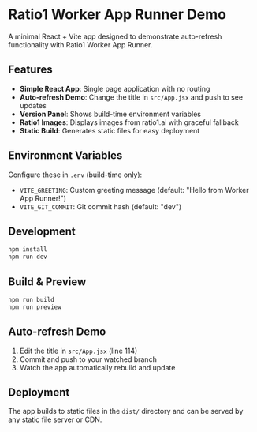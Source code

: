 # Ratio1 Worker App Runner Demo

A minimal React + Vite app designed to demonstrate auto-refresh functionality with Ratio1 Worker App Runner.

## Features

- **Simple React App**: Single page application with no routing
- **Auto-refresh Demo**: Change the title in `src/App.jsx` and push to see updates
- **Version Panel**: Shows build-time environment variables
- **Ratio1 Images**: Displays images from ratio1.ai with graceful fallback
- **Static Build**: Generates static files for easy deployment

## Environment Variables

Configure these in `.env` (build-time only):

- `VITE_GREETING`: Custom greeting message (default: "Hello from Worker App Runner!")
- `VITE_GIT_COMMIT`: Git commit hash (default: "dev")

## Development

```bash
npm install
npm run dev
```

## Build & Preview

```bash
npm run build
npm run preview
```

## Auto-refresh Demo

1. Edit the title in `src/App.jsx` (line 114)
2. Commit and push to your watched branch
3. Watch the app automatically rebuild and update

## Deployment

The app builds to static files in the `dist/` directory and can be served by any static file server or CDN.